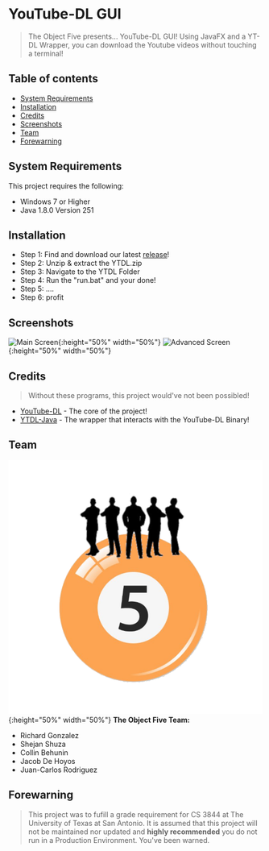 # YouTube-DL GUI
> The Object Five presents... YouTube-DL GUI!
Using JavaFX and a YT-DL Wrapper, you can download the Youtube videos without touching a terminal!
## Table of contents
* [System Requirements](#system-requirements)
* [Installation](#Installation)
* [Credits](#credits)
* [Screenshots](#screenshots)
* [Team](#team)
* [Forewarning](#Forewarning)

## System Requirements
This project requires the following:
* Windows 7 or Higher
* Java 1.8.0 Version 251

## Installation
* Step 1: Find and download our latest [release](https://github.com/rgonzal92/projectfive/releases/)!
* Step 2: Unzip & extract the YTDL.zip
* Step 3: Navigate to the YTDL Folder
* Step 4: Run the "run.bat" and your done!
* Step 5: ....
* Step 6: profit

## Screenshots
![Main Screen](./img/YTDL.png){:height="50%" width="50%"}
![Advanced Screen](./img/YTDL_Advanced.png){:height="50%" width="50%"}

## Credits
> Without these programs, this project would've not been possibled!
* [YouTube-DL](https://github.com/ytdl-org/youtube-dl) - The core of the project!
* [YTDL-Java](https://github.com/sapher/youtubedl-java) - The wrapper that interacts with the YouTube-DL Binary!

## Team
![Team Logo](./img/obj_5_logo.png){:height="50%" width="50%"}
**The Object Five Team:**
* Richard Gonzalez
* Shejan Shuza
* Collin Behunin
* Jacob De Hoyos
* Juan-Carlos Rodriguez

## Forewarning 
> This project was to fufill a grade requirement for CS 3844 at The University of Texas at San Antonio.
It is assumed that this project will not be maintained nor updated and **highly recommended** you do not run in a Production Environment. You've been warned.
